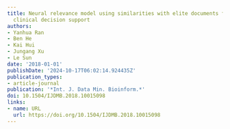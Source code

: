 ```yaml
---
title: Neural relevance model using similarities with elite documents for effective
  clinical decision support
authors:
- Yanhua Ran
- Ben He
- Kai Hui
- Jungang Xu
- Le Sun
date: '2018-01-01'
publishDate: '2024-10-17T06:02:14.924435Z'
publication_types:
- article-journal
publication: '*Int. J. Data Min. Bioinform.*'
doi: 10.1504/IJDMB.2018.10015098
links:
- name: URL
  url: https://doi.org/10.1504/IJDMB.2018.10015098
---
```

